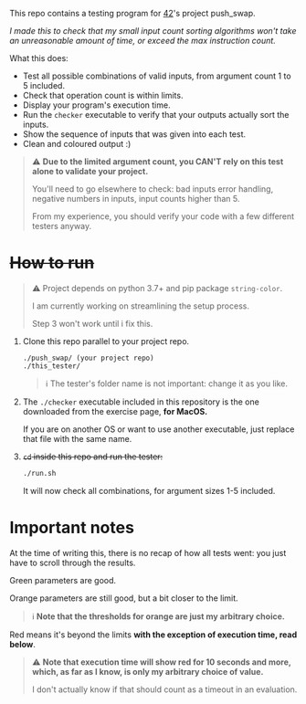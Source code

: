 This repo contains a testing program for [42](https://42.fr/)'s project push_swap.

_I made this to check that my small input count sorting algorithms won't take an unreasonable amount of time,
or exceed the max instruction count._

What this does:
- Test all possible combinations of valid inputs, from argument count 1 to 5 included.
- Check that operation count is within limits.
- Display your program's execution time.
- Run the `checker` executable to verify that your outputs actually sort the inputs.
- Show the sequence of inputs that was given into each test.
- Clean and coloured output :)

> ⚠️ **Due to the limited argument count, you CAN'T rely on this test alone to validate your project.**
> 
> You'll need to go elsewhere to check: bad inputs error handling, negative numbers in inputs, input counts higher than 5.
> 
> From my experience, you should verify your code with a few different testers anyway.

# ~~How to run~~

> ⚠️ Project depends on python 3.7+ and pip package `string-color`.
> 
> I am currently working on streamlining the setup process.
> 
> Step 3 won't work until i fix this.

1. Clone this repo parallel to your project repo.
    ```
    ./push_swap/ (your project repo)
    ./this_tester/
    ```
    > ℹ️ The tester's folder name is not important: change it as you like.

2. The `./checker` executable included in this repository is the one downloaded from the exercise page, **for MacOS.**

   If you are on another OS or want to use another executable, just replace that file with the same name. 

3. ~~`cd` inside this repo and run the tester:~~
    ```bash
   ./run.sh
    ```
   It will now check all combinations, for argument sizes 1-5 included.

# Important notes

At the time of writing this, there is no recap of how all tests went: you just have to scroll through the results.

Green parameters are good.

Orange parameters are still good, but a bit closer to the limit.

> ℹ️ **Note that the thresholds for orange are just my arbitrary choice.**

Red means it's beyond the limits **with the exception of execution time, read below**.

> ⚠️ **Note that execution time will show red for 10 seconds and more, which, as far as I know, is only my arbitrary choice of value.**
> 
> I don't actually know if that should count as a timeout in an evaluation.
